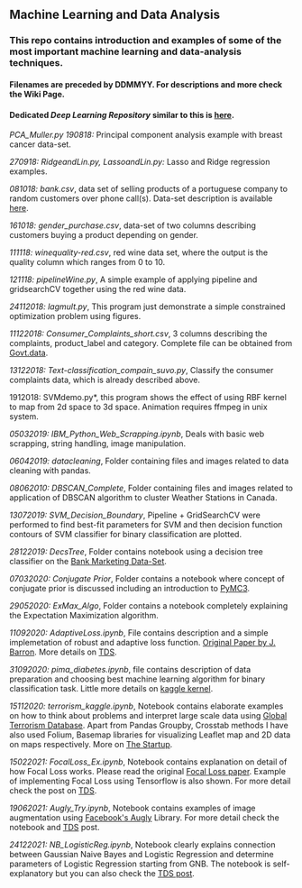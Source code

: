 ## Machine Learning and Data Analysis
### This repo contains introduction and examples of some of the most important machine learning and data-analysis techniques.
#### Filenames are preceded by DDMMYY. For descriptions and more check the Wiki Page. 
#### Dedicated _Deep Learning Repository_ similar to this is [here](https://github.com/suvoooo/Learn-TensorFlow).   

*PCA_Muller.py 190818:* Principal component analysis example with breast cancer data-set. 

*270918: RidgeandLin.py, LassoandLin.py:* Lasso and Ridge regression examples.     

*081018: bank.csv*, data set of selling products of a portuguese company to random customers over phone call(s). Data-set description is available [here](http://archive.ics.uci.edu/ml/datasets/Bank+Marketing).

*161018: gender_purchase.csv*, data-set of two columns describing customers buying a product depending on gender.

*111118: winequality-red.csv*, red wine data set, where the output is the quality column which ranges from 0 to 10.

*121118: pipelineWine.py*, A simple example of applying pipeline and gridsearchCV together using the red wine data.  

*24112018: lagmult.py*, This program just demonstrate a simple constrained optimization problem using figures.   

*11122018: Consumer_Complaints_short.csv*, 3 columns describing the complaints, product_label and category. Complete file can be obtained from [Govt.data](https://catalog.data.gov/dataset/consumer-complaint-database/resource/2f297213-7198-4be1-af1e-2d2623e7f6e9). 

*13122018: Text-classification_compain_suvo.py*, Classify the consumer complaints data, which is already described above. 

1912018: SVMdemo.py*, this program shows the effect of using RBF kernel to map from 2d space to 3d space. Animation requires ffmpeg in unix system. 

*05032019: IBM_Python_Web_Scrapping.ipynb*, Deals with basic web scrapping, string handling, image manipulation.

*06042019: datacleaning*, Folder containing files and images related to data cleaning with pandas. 

*08062010: DBSCAN_Complete*, Folder containing files and images related to application of DBSCAN algorithm to cluster Weather Stations in Canada. 

*13072019: SVM_Decision_Boundary*, Pipeline + GridSearchCV were performed to find best-fit parameters for SVM and then decision function contours of SVM classifier for binary classification are plotted.      

*28122019: DecsTree*, Folder contains notebook using a decision tree classifier on the [Bank Marketing Data-Set](http://archive.ics.uci.edu/ml/datasets/Bank+Marketing).   

*07032020: Conjugate Prior*, Folder contains a notebook where concept of conjugate prior is discussed including an introduction to [PyMC3](https://docs.pymc.io/).   

*29052020: ExMax_Algo*, Folder contains a notebook completely explaining the Expectation Maximization algorithm. 

*11092020: AdaptiveLoss.ipynb*, File contains description and a simple implemetation of robust and adaptive loss function. [Original Paper by J. Barron](https://arxiv.org/pdf/1701.03077.pdf). More details on [TDS](https://medium.com/@saptashwa/the-most-awesome-loss-function-172ffc106c99).   

*31092020: pima_diabetes.ipynb*, file contains description of data preparation and choosing best machine learning algorithm for binary classification task. 
Little more details on [kaggle kernel](https://www.kaggle.com/suvoooo/eda-and-choosing-best-classifier-on-pima-diabetes). 


*15112020: terrorism_kaggle.ipynb*, Notebook contains elaborate examples on how to think about problems and interpret large scale data using [Global Terrorism Database](https://www.kaggle.com/START-UMD/gtd). Apart from Pandas Groupby, Crosstab methods I have also used Folium, Basemap libraries for visualizing Leaflet map and 2D data on maps respectively. More on [The Startup](https://medium.com/swlh/practical-data-analysis-using-pandas-global-terrorism-database-20b29009adad).     

*15022021: FocalLoss_Ex.ipynb*, Notebook contains explanation on detail of how Focal Loss works. Please read the original [Focal Loss paper](https://arxiv.org/abs/1708.02002). Example of implementing Focal Loss using Tensorflow is also shown. For more detail check the post on [TDS](https://towardsdatascience.com/a-loss-function-suitable-for-class-imbalanced-data-focal-loss-af1702d75d75). 


*19062021: Augly_Try.ipynb*, Notebook contains examples of image augmentation using [Facebook's Augly](https://ai.facebook.com/blog/augly-a-new-data-augmentation-library-to-help-build-more-robust-ai-models/) Library. For more detail check the notebook and [TDS](https://towardsdatascience.com/facebook-just-launched-the-coolest-augmentation-library-augly-3910c05db505) post. 

*24122021: NB_LogisticReg.ipynb*, Notebook clearly explains connection between Gaussian Naive Bayes and Logistic Regression and determine parameters of Logistic Regression starting from GNB. The notebook is self-explanatory but you can also check the [TDS post](https://towardsdatascience.com/connecting-naive-bayes-and-logistic-regression-binary-classification-ce69e527157f).
